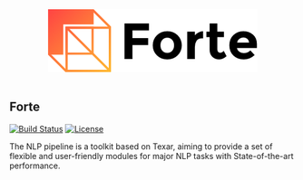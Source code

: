 <div align="center">
   <img src="./docs/_static/img/logo_h.png"><br><br>
</div>

Forte
---

[![Build Status](https://travis-ci.com/hunterhector/forte.svg?token=stxAYykN8cafiEFmeAea&branch=master)](https://travis-ci.com/hunterhector/forte)
[![License](https://img.shields.io/badge/license-Apache%202.0-blue.svg)](https://github.com/hunterhector/forte/blob/master/LICENSE)


The NLP pipeline is a toolkit based on Texar, aiming to provide a set of flexible and user-friendly modules for major NLP tasks with State-of-the-art performance.
